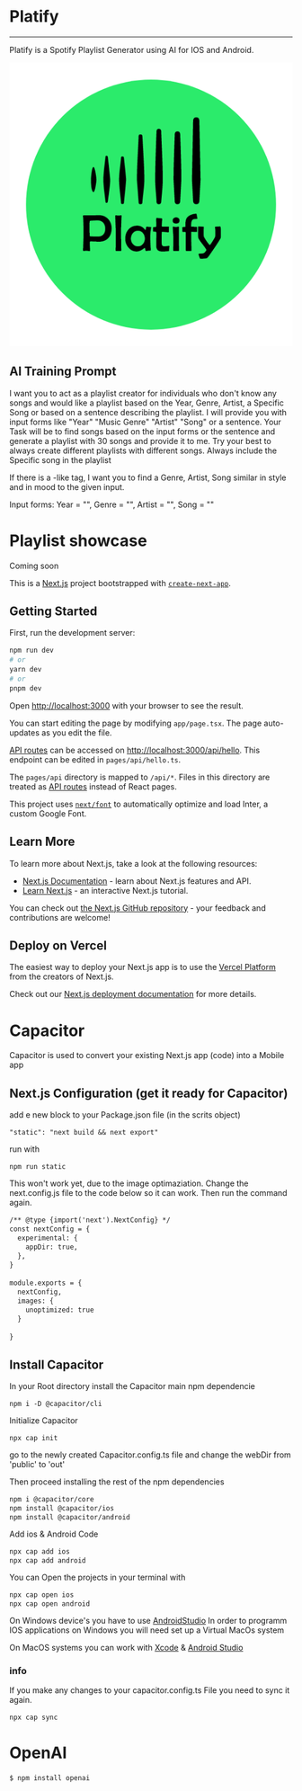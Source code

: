 # Platify
----------------------------------------------------------------------------------------

Platify is a Spotify Playlist Generator using AI for IOS and Android.

![Platify](/img/PlatifyLogo.png)

## AI Training Prompt
I want you to act as a playlist creator for individuals who don't know any songs and would like a playlist based on the Year, Genre, Artist, a Specific Song or based on a sentence describing the playlist. I will provide you with input forms like "Year" "Music Genre" "Artist" "Song" or a sentence. 
Your Task will be to find songs based on the input forms or the sentence and generate a playlist with 30 songs and provide it to me. Try your best to always create different playlists with different songs. Always include the Specific song in the playlist

If there is a -like tag, I want you to find a Genre, Artist, Song similar in style and in mood to the given input. 

Input forms:
Year = "", 
Genre = "", 
Artist = "", 
Song = ""

# Playlist  showcase


Coming soon



This is a [Next.js](https://nextjs.org/) project bootstrapped with [`create-next-app`](https://github.com/vercel/next.js/tree/canary/packages/create-next-app).

## Getting Started

First, run the development server:

```bash
npm run dev
# or
yarn dev
# or
pnpm dev
```

Open [http://localhost:3000](http://localhost:3000) with your browser to see the result.

You can start editing the page by modifying `app/page.tsx`. The page auto-updates as you edit the file.

[API routes](https://nextjs.org/docs/api-routes/introduction) can be accessed on [http://localhost:3000/api/hello](http://localhost:3000/api/hello). This endpoint can be edited in `pages/api/hello.ts`.

The `pages/api` directory is mapped to `/api/*`. Files in this directory are treated as [API routes](https://nextjs.org/docs/api-routes/introduction) instead of React pages.

This project uses [`next/font`](https://nextjs.org/docs/basic-features/font-optimization) to automatically optimize and load Inter, a custom Google Font.

## Learn More

To learn more about Next.js, take a look at the following resources:

- [Next.js Documentation](https://nextjs.org/docs) - learn about Next.js features and API.
- [Learn Next.js](https://nextjs.org/learn) - an interactive Next.js tutorial.

You can check out [the Next.js GitHub repository](https://github.com/vercel/next.js/) - your feedback and contributions are welcome!

## Deploy on Vercel

The easiest way to deploy your Next.js app is to use the [Vercel Platform](https://vercel.com/new?utm_medium=default-template&filter=next.js&utm_source=create-next-app&utm_campaign=create-next-app-readme) from the creators of Next.js.

Check out our [Next.js deployment documentation](https://nextjs.org/docs/deployment) for more details.



# Capacitor
Capacitor is used to convert your existing Next.js app (code) into a Mobile app

## Next.js Configuration (get it ready for Capacitor)

add e new block to your Package.json file (in the scrits object)
```
"static": "next build && next export"
```
run with
```
npm run static
```

This won't work yet, due to the image optimaziation. Change the next.config.js file to the code below so it can work. Then run the command again.
```
/** @type {import('next').NextConfig} */
const nextConfig = {
  experimental: {
    appDir: true,
  },
}

module.exports = {
  nextConfig, 
  images: {
    unoptimized: true
  }

}
```
## Install Capacitor

In your Root directory install the Capacitor main npm dependencie
```
npm i -D @capacitor/cli
```

Initialize Capacitor
```
npx cap init
```
go to the newly created Capacitor.config.ts file and change the webDir from 'public' to 'out'

Then proceed installing the rest of the npm dependencies
```
npm i @capacitor/core
npm install @capacitor/ios 
npm install @capacitor/android
```

Add ios & Android Code
```
npx cap add ios
npx cap add android
```

You can Open the projects in your terminal with
```
npx cap open ios
npx cap open android
```
On Windows device's you have to use [AndroidStudio](https://developer.android.com/studio)
In order to programm IOS applications on Windows you will need set up a Virtual MacOs system

On MacOS systems you can work with [Xcode](https://developer.apple.com/xcode/) & [Android Studio](https://developer.android.com/studio)

### info

If you make any changes to your capacitor.config.ts File you need to sync it again.
```
npx cap sync
```


# OpenAI
```
$ npm install openai
```
